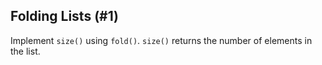 ## Folding Lists (#1)

Implement `size()` using `fold()`.
`size()` returns the number of elements in the list.